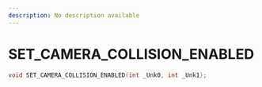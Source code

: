 ```yaml
---
description: No description available 
---
```


# SET_CAMERA_COLLISION_ENABLED

```cpp
void SET_CAMERA_COLLISION_ENABLED(int _Unk0, int _Unk1);
```